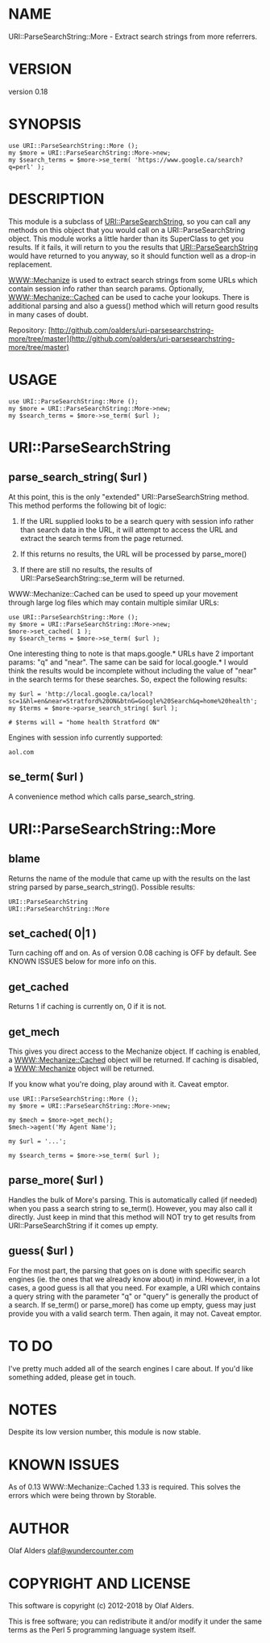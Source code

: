 # NAME

URI::ParseSearchString::More - Extract search strings from more referrers.

# VERSION

version 0.18

# SYNOPSIS

    use URI::ParseSearchString::More ();
    my $more = URI::ParseSearchString::More->new;
    my $search_terms = $more->se_term( 'https://www.google.ca/search?q=perl' );

# DESCRIPTION

This module is a subclass of [URI::ParseSearchString](https://metacpan.org/pod/URI::ParseSearchString), so you can call any
methods on this object that you would call on a URI::ParseSearchString object.
This module works a little harder than its SuperClass to get you results. If
it fails, it will return to you the results that [URI::ParseSearchString](https://metacpan.org/pod/URI::ParseSearchString)
would have returned to you anyway, so it should function well as a drop-in
replacement.

[WWW::Mechanize](https://metacpan.org/pod/WWW::Mechanize) is used to extract search strings from some URLs
which contain session info rather than search params.  Optionally,
[WWW::Mechanize::Cached](https://metacpan.org/pod/WWW::Mechanize::Cached) can be used to cache your lookups. There is additional
parsing and also a guess() method which will return good results in many cases
of doubt.

Repository: [http://github.com/oalders/uri-parsesearchstring-more/tree/master](http://github.com/oalders/uri-parsesearchstring-more/tree/master)

# USAGE

    use URI::ParseSearchString::More ();
    my $more = URI::ParseSearchString::More->new;
    my $search_terms = $more->se_term( $url );

# URI::ParseSearchString

## parse\_search\_string( $url )

At this point, this is the only "extended" URI::ParseSearchString method.
This method performs the following bit of logic:

1) If the URL supplied looks to be a search query with session info rather
than search data in the URL, it will attempt to access the URL and extract the
search terms from the page returned.

2) If this returns no results, the URL will be processed by parse\_more()

3) If there are still no results, the results of URI::ParseSearchString::se\_term
will be returned.

WWW::Mechanize::Cached can be used to speed up your movement through large log
files which may contain multiple similar URLs:

    use URI::ParseSearchString::More ();
    my $more = URI::ParseSearchString::More->new;
    $more->set_cached( 1 );
    my $search_terms = $more->se_term( $url );

One interesting thing to note is that maps.google.\* URLs have 2 important
params: "q" and "near".   The same can be said for local.google.\*  I would
think the results would be incomplete without including the value of "near" in
the search terms for these searches.  So, expect the following results:

    my $url = 'http://local.google.ca/local?sc=1&hl=en&near=Stratford%20ON&btnG=Google%20Search&q=home%20health';
    my $terms = $more->parse_search_string( $url );

    # $terms will = "home health Stratford ON"

Engines with session info currently supported:

    aol.com

## se\_term( $url )

A convenience method which calls parse\_search\_string.

# URI::ParseSearchString::More

## blame

Returns the name of the module that came up with the results on the last
string parsed by parse\_search\_string().  Possible results:

    URI::ParseSearchString
    URI::ParseSearchString::More

## set\_cached( 0|1 )

Turn caching off and on.  As of version 0.08 caching is OFF by default.  See
KNOWN ISSUES below for more info on this.

## get\_cached

Returns 1 if caching is currently on, 0 if it is not.

## get\_mech

This gives you direct access to the Mechanize object.  If caching is enabled,
a [WWW::Mechanize::Cached](https://metacpan.org/pod/WWW::Mechanize::Cached) object will be returned.  If caching is disabled,
a [WWW::Mechanize](https://metacpan.org/pod/WWW::Mechanize) object will be returned.

If you know what you're doing, play around with it.  Caveat emptor.

    use URI::ParseSearchString::More ();
    my $more = URI::ParseSearchString::More->new;

    my $mech = $more->get_mech();
    $mech->agent('My Agent Name');

    my $url = '...';

    my $search_terms = $more->se_term( $url );

## parse\_more( $url )

Handles the bulk of More's parsing.  This is automatically called (if needed)
when you pass a search string to se\_term().  However, you may also call it
directly.  Just keep in mind that this method will NOT try to get results from
URI::ParseSearchString if it comes up empty.

## guess( $url )

For the most part, the parsing that goes on is done with specific search
engines (ie. the ones that we already know about) in mind.  However, in a lot
cases, a good guess is all that you need.  For example, a URI which contains
a query string with the parameter "q" or "query" is generally the product of
a search.  If se\_term() or parse\_more() has come up empty, guess may just
provide you with a valid search term.  Then again, it may not.  Caveat emptor.

# TO DO

I've pretty much added all of the search engines I care about.  If you'd like
something added, please get in touch.

# NOTES

Despite its low version number, this module is now stable.

# KNOWN ISSUES

As of 0.13 WWW::Mechanize::Cached 1.33 is required.  This solves the errors
which were being thrown by Storable.

# AUTHOR

Olaf Alders <olaf@wundercounter.com>

# COPYRIGHT AND LICENSE

This software is copyright (c) 2012-2018 by Olaf Alders.

This is free software; you can redistribute it and/or modify it under
the same terms as the Perl 5 programming language system itself.
